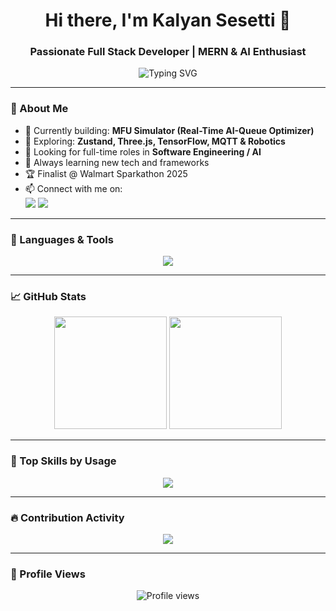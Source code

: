 <!-- GitHub Profile README for Kalyan Sesetti -->

<h1 align="center">Hi there, I'm Kalyan Sesetti 👋</h1>
<h3 align="center">Passionate Full Stack Developer | MERN & AI Enthusiast</h3>

<p align="center">
  <img src="https://readme-typing-svg.herokuapp.com?font=Fira+Code&weight=500&size=24&pause=1000&color=36BCF7&center=true&vCenter=true&width=435&lines=Code.+Learn.+Build.+Repeat.;Creating+Smart+Solutions+%F0%9F%A7%91%E2%80%8D%F0%9F%92%BB;Full+Stack+%7C+AI+%7C+Hackathon+Ready+%F0%9F%92%AA" alt="Typing SVG" />
</p>

---

### 🚀 About Me

- 🔭 Currently building: **MFU Simulator (Real-Time AI-Queue Optimizer)**
- 🌱 Exploring: **Zustand, Three.js, TensorFlow, MQTT & Robotics**
- 💼 Looking for full-time roles in **Software Engineering / AI**
- 🧠 Always learning new tech and frameworks
- 🏆 Finalist @ Walmart Sparkathon 2025
- 📫 Connect with me on:
  <br />
  <a href="https://www.linkedin.com/in/kalyan-sesetti/" target="_blank"><img src="https://img.shields.io/badge/LinkedIn-blue?logo=linkedin&style=for-the-badge" /></a>
  <a href="mailto:sesettikalyan@gmail.com"><img src="https://img.shields.io/badge/Gmail-red?logo=gmail&style=for-the-badge" /></a>

---

### 🧰 Languages & Tools

<p align="center">
  <img src="https://skillicons.dev/icons?i=react,nodejs,mongodb,js,ts,html,css,tailwind,express,git,github,python,tensorflow,figma,vscode" />
</p>

---

### 📈 GitHub Stats

<p align="center">
  <img src="https://github-readme-stats.vercel.app/api?username=sesettikalyan&show_icons=true&theme=tokyonight&count_private=true" height="180"/>
  <img src="https://github-readme-streak-stats.herokuapp.com/?user=sesettikalyan&theme=tokyonight" height="180"/>
</p>

---

### 🧠 Top Skills by Usage

<p align="center">
  <img src="https://github-readme-stats.vercel.app/api/top-langs/?username=sesettikalyan&layout=compact&theme=tokyonight" />
</p>

---

### 🔥 Contribution Activity

<p align="center">
  <img src="https://github-contributor-stats.vercel.app/api?username=sesettikalyan&limit=5&theme=tokyonight" />
</p>

---

### 👀 Profile Views

<p align="center">
  <img src="https://komarev.com/ghpvc/?username=sesettikalyan&style=flat-square&color=blue" alt="Profile views" />
</p>
